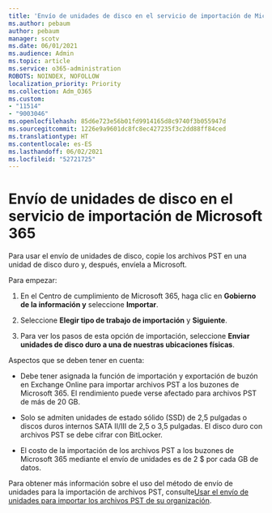 ```yaml
---
title: 'Envío de unidades de disco en el servicio de importación de Microsoft 365 '
ms.author: pebaum
author: pebaum
manager: scotv
ms.date: 06/01/2021
ms.audience: Admin
ms.topic: article
ms.service: o365-administration
ROBOTS: NOINDEX, NOFOLLOW
localization_priority: Priority
ms.collection: Adm_O365
ms.custom:
- "11514"
- "9003046"
ms.openlocfilehash: 85d6e723e56b01fd9914165d8c9740f3b055947d
ms.sourcegitcommit: 1226e9a9601dc8fc8ec427235f3c2dd88ff84ced
ms.translationtype: HT
ms.contentlocale: es-ES
ms.lasthandoff: 06/02/2021
ms.locfileid: "52721725"
---
```

# <a name="drive-shipping-in-the-microsoft-365-import-service"></a>Envío de unidades de disco en el servicio de importación de Microsoft 365 

Para usar el envío de unidades de disco, copie los archivos PST en una unidad de disco duro y, después, envíela a Microsoft.

Para empezar:

1. En el Centro de cumplimiento de Microsoft 365, haga clic en **Gobierno de la información y** seleccione **Importar**.

1. Seleccione **Elegir tipo de trabajo de importación** y **Siguiente**.

1. Para ver los pasos de esta opción de importación, seleccione **Enviar unidades de disco duro a una de nuestras ubicaciones físicas**.

Aspectos que se deben tener en cuenta:

- Debe tener asignada la función de importación y exportación de buzón en Exchange Online para importar archivos PST a los buzones de Microsoft 365.
El rendimiento puede verse afectado para archivos PST de más de 20 GB.

- Solo se admiten unidades de estado sólido (SSD) de 2,5 pulgadas o discos duros internos SATA II/III de 2,5 o 3,5 pulgadas.
El disco duro con archivos PST se debe cifrar con BitLocker.

- El costo de la importación de los archivos PST a los buzones de Microsoft 365 mediante el envío de unidades es de 2 $ por cada GB de datos.

Para obtener más información sobre el uso del método de envío de unidades para la importación de archivos PST, consulte[Usar el envío de unidades para importar los archivos PST de su organización](/microsoft-365/compliance/use-drive-shipping-to-import-pst-files-to-office-365).
